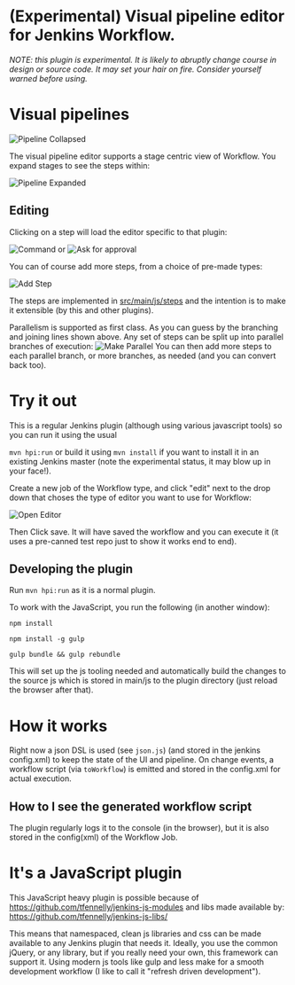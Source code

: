 # (Experimental) Visual pipeline editor for Jenkins Workflow. 

_NOTE: this plugin is experimental. It is likely to abruptly change course in design or source code. It may set your hair on fire. Consider yourself warned before using._

# Visual pipelines

![Pipeline Collapsed](images/collapsed-pipeline.png)

The visual pipeline editor supports a stage centric view of Workflow. You expand stages to see the steps within: 

![Pipeline Expanded](images/expanded-pipeline.png)

## Editing

Clicking on a step will load the editor specific to that plugin: 

![Command](images/command.png)
or
![Ask for approval](images/user-approval.png)

You can of course add more steps, from a choice of pre-made types: 

![Add Step](images/add-step.png)

The steps are implemented in [src/main/js/steps](src/main/js/steps) and the intention is to make it extensible (by this and other plugins).

Parallelism is supported as first class. As you can guess by the branching and joining lines shown above. Any set of steps can be split up into parallel branches of execution: 
![Make Parallel](images/convert-to-parallel.png)
You can then add more steps to each parallel branch, or more branches, as needed (and you can convert back too). 






# Try it out

This is a regular Jenkins plugin (although using various javascript tools) so you can run it using the usual 

`mvn hpi:run` or build it using `mvn install` if you want to install it in an existing Jenkins master (note the experimental status, it may blow up in your face!).

Create a new job of the Workflow type, and click "edit" next to the drop down that choses the type of editor you want to use for Workflow: 

![Open Editor](images/open-editor.png)

Then Click save. It will have saved the workflow and you can execute it (it uses a pre-canned test repo just to show it works end to end).

## Developing the plugin

Run `mvn hpi:run` as it is a normal plugin. 

To work with the JavaScript, you run the following (in another window): 

`npm install`

`npm install -g gulp`

`gulp bundle && gulp rebundle` 

This will set up the js tooling needed and automatically build the changes to the source
js which is stored in main/js to the plugin directory (just reload the browser after that).

# How it works

Right now a json DSL is used (see `json.js`) (and stored in the jenkins config.xml) to keep the state of the UI and pipeline. On change events, a workflow script (via `toWorkflow`) is emitted and stored in the config.xml for actual execution. 

## How to I see the generated workflow script

The plugin regularly logs it to the console (in the browser), but it is also stored in the config(xml) of the Workflow Job. 

# It's a JavaScript plugin

This JavaScript heavy plugin is possible because of https://github.com/tfennelly/jenkins-js-modules and libs made available by: https://github.com/tfennelly/jenkins-js-libs/

This means that namespaced, clean js libraries and css can be made available to any Jenkins plugin that needs it. Ideally, you use the common jQuery, or any library, but if you really need your own, this framework can support it. Using modern js tools like gulp and less make for a smooth development workflow (I like to call it "refresh driven development").

